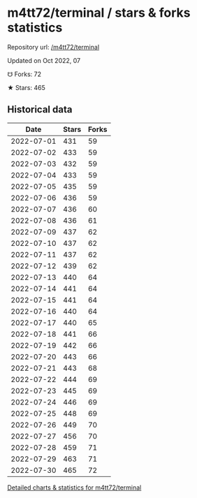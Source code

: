 # m4tt72/terminal / stars & forks statistics

Repository url: [/m4tt72/terminal](https://github.com/m4tt72/terminal)

Updated on Oct 2022, 07

☋ Forks: 72

★ Stars: 465

## Historical data
| Date | Stars | Forks |
|------|-------|-------|
| 2022-07-01 | 431 | 59 | 
| 2022-07-02 | 433 | 59 | 
| 2022-07-03 | 432 | 59 | 
| 2022-07-04 | 433 | 59 | 
| 2022-07-05 | 435 | 59 | 
| 2022-07-06 | 436 | 59 | 
| 2022-07-07 | 436 | 60 | 
| 2022-07-08 | 436 | 61 | 
| 2022-07-09 | 437 | 62 | 
| 2022-07-10 | 437 | 62 | 
| 2022-07-11 | 437 | 62 | 
| 2022-07-12 | 439 | 62 | 
| 2022-07-13 | 440 | 64 | 
| 2022-07-14 | 441 | 64 | 
| 2022-07-15 | 441 | 64 | 
| 2022-07-16 | 440 | 64 | 
| 2022-07-17 | 440 | 65 | 
| 2022-07-18 | 441 | 66 | 
| 2022-07-19 | 442 | 66 | 
| 2022-07-20 | 443 | 66 | 
| 2022-07-21 | 443 | 68 | 
| 2022-07-22 | 444 | 69 | 
| 2022-07-23 | 445 | 69 | 
| 2022-07-24 | 446 | 69 | 
| 2022-07-25 | 448 | 69 | 
| 2022-07-26 | 449 | 70 | 
| 2022-07-27 | 456 | 70 | 
| 2022-07-28 | 459 | 71 | 
| 2022-07-29 | 463 | 71 | 
| 2022-07-30 | 465 | 72 | 


[Detailed charts & statistics for m4tt72/terminal](https://reviewgithub.com/rep/m4tt72/terminal)
